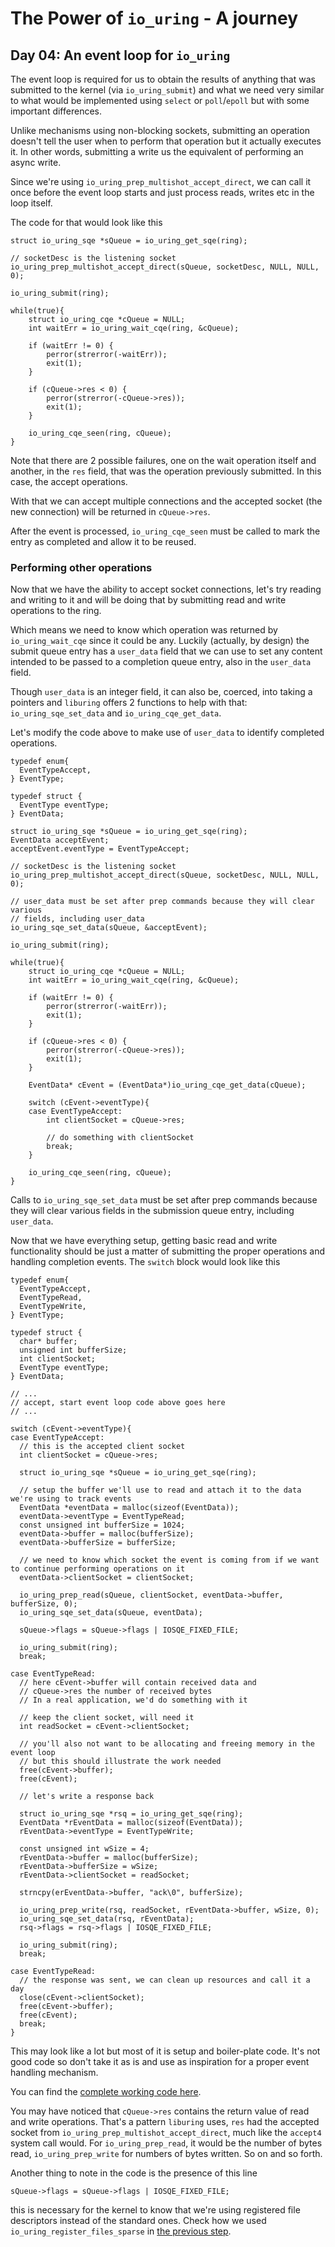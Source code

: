 # The Power of `io_uring` - A journey

## Day 04: An event loop for `io_uring`

The event loop is required for us to obtain the results of anything that was submitted to the kernel (via `io_uring_submit`) and what we need very similar to what would be implemented using `select` or `poll`/`epoll` but with some important differences.

Unlike mechanisms using non-blocking sockets, submitting an operation doesn't tell the user when to perform that operation but it actually executes it. In other words, submitting a write us the equivalent of performing an async write.

Since we're using `io_uring_prep_multishot_accept_direct`, we can call it once before the event loop starts and just process reads, writes etc in the loop itself.

The code for that would look like this

```
struct io_uring_sqe *sQueue = io_uring_get_sqe(ring);

// socketDesc is the listening socket
io_uring_prep_multishot_accept_direct(sQueue, socketDesc, NULL, NULL, 0);

io_uring_submit(ring);

while(true){
    struct io_uring_cqe *cQueue = NULL;
    int waitErr = io_uring_wait_cqe(ring, &cQueue);

    if (waitErr != 0) {
        perror(strerror(-waitErr));
        exit(1);
    }

    if (cQueue->res < 0) {
        perror(strerror(-cQueue->res));
        exit(1);
    }

    io_uring_cqe_seen(ring, cQueue);
}
```
Note that there are 2 possible failures, one on the wait operation itself and another, in the `res` field, that was the operation previously submitted. In this case, the accept operations.

With that we can accept multiple connections and the accepted socket (the new connection) will be returned in `cQueue->res`.

After the event is processed, `io_uring_cqe_seen` must be called to mark the entry as completed and allow it to be reused.

### Performing other operations

Now that we have the ability to accept socket connections, let's try reading and writing to it and will be doing that by submitting read and write operations to the ring.

Which means we need to know which operation was returned by `io_uring_wait_cqe` since it could be any.
Luckily (actually, by design) the submit queue entry has a `user_data` field that we can use to set any content intended to be passed to a completion queue entry, also in the `user_data` field.

Though `user_data` is an integer field, it can also be, coerced, into taking a pointers and `liburing` offers 2 functions to help with that: `io_uring_sqe_set_data` and `io_uring_cqe_get_data`.

Let's modify the code above to make use of `user_data` to identify completed operations.

```
typedef enum{
  EventTypeAccept,
} EventType;

typedef struct {
  EventType eventType;
} EventData;

struct io_uring_sqe *sQueue = io_uring_get_sqe(ring);
EventData acceptEvent;
acceptEvent.eventType = EventTypeAccept;

// socketDesc is the listening socket
io_uring_prep_multishot_accept_direct(sQueue, socketDesc, NULL, NULL, 0);

// user_data must be set after prep commands because they will clear various
// fields, including user_data
io_uring_sqe_set_data(sQueue, &acceptEvent);

io_uring_submit(ring);

while(true){
    struct io_uring_cqe *cQueue = NULL;
    int waitErr = io_uring_wait_cqe(ring, &cQueue);

    if (waitErr != 0) {
        perror(strerror(-waitErr));
        exit(1);
    }

    if (cQueue->res < 0) {
        perror(strerror(-cQueue->res));
        exit(1);
    }

    EventData* cEvent = (EventData*)io_uring_cqe_get_data(cQueue);

    switch (cEvent->eventType){
    case EventTypeAccept:
        int clientSocket = cQueue->res;

        // do something with clientSocket
        break;
    }

    io_uring_cqe_seen(ring, cQueue);
}
```

Calls to `io_uring_sqe_set_data` must be set after prep commands because they will clear various fields in the submission queue entry, including `user_data`.


Now that we have everything setup, getting basic read and write functionality should be just a matter of submitting the proper operations and handling completion events. The `switch` block would look like this


```
typedef enum{
  EventTypeAccept,
  EventTypeRead,
  EventTypeWrite,
} EventType;

typedef struct {
  char* buffer;
  unsigned int bufferSize;
  int clientSocket;
  EventType eventType;
} EventData;

// ...
// accept, start event loop code above goes here
// ...

switch (cEvent->eventType){
case EventTypeAccept:
  // this is the accepted client socket
  int clientSocket = cQueue->res;

  struct io_uring_sqe *sQueue = io_uring_get_sqe(ring);

  // setup the buffer we'll use to read and attach it to the data we're using to track events
  EventData *eventData = malloc(sizeof(EventData));
  eventData->eventType = EventTypeRead;
  const unsigned int bufferSize = 1024;
  eventData->buffer = malloc(bufferSize);
  eventData->bufferSize = bufferSize;

  // we need to know which socket the event is coming from if we want to continue performing operations on it
  eventData->clientSocket = clientSocket;

  io_uring_prep_read(sQueue, clientSocket, eventData->buffer, bufferSize, 0);
  io_uring_sqe_set_data(sQueue, eventData);

  sQueue->flags = sQueue->flags | IOSQE_FIXED_FILE;

  io_uring_submit(ring);
  break;

case EventTypeRead:
  // here cEvent->buffer will contain received data and
  // cQueue->res the number of received bytes
  // In a real application, we'd do something with it

  // keep the client socket, will need it
  int readSocket = cEvent->clientSocket;

  // you'll also not want to be allocating and freeing memory in the event loop
  // but this should illustrate the work needed
  free(cEvent->buffer);
  free(cEvent);

  // let's write a response back

  struct io_uring_sqe *rsq = io_uring_get_sqe(ring);
  EventData *rEventData = malloc(sizeof(EventData));
  rEventData->eventType = EventTypeWrite;

  const unsigned int wSize = 4;
  rEventData->buffer = malloc(bufferSize);
  rEventData->bufferSize = wSize;
  rEventData->clientSocket = readSocket;

  strncpy(erEventData->buffer, "ack\0", bufferSize);

  io_uring_prep_write(rsq, readSocket, rEventData->buffer, wSize, 0);
  io_uring_sqe_set_data(rsq, rEventData);
  rsq->flags = rsq->flags | IOSQE_FIXED_FILE;

  io_uring_submit(ring);
  break;

case EventTypeRead:
  // the response was sent, we can clean up resources and call it a day
  close(cEvent->clientSocket);
  free(cEvent->buffer);
  free(cEvent);
  break;
}

```

This may look like a lot but most of it is setup and boiler-plate code. It's not good code so don't take it as is and use as inspiration for a proper event handling mechanism.

You can find the [complete working code here](https://github.com/bignacio/cpp-articles/blob/main/code/io_uring_complete.c).

You may have noticed that `cQueue->res` contains the return value of read and write operations. That's a pattern `liburing` uses, `res` had the accepted socket from `io_uring_prep_multishot_accept_direct`, much like the `accept4` system call would. For `io_uring_prep_read`, it would be the number of bytes read, `io_uring_prep_write` for numbers of bytes written. So on and so forth.

Another thing to note in the code is the presence of this line

```
sQueue->flags = sQueue->flags | IOSQE_FIXED_FILE;
```

this is necessary for the kernel to know that we're using registered file descriptors instead of the standard ones. Check how we used `io_uring_register_files_sparse` in [the previous step](io_uring_journal_day03.md).
